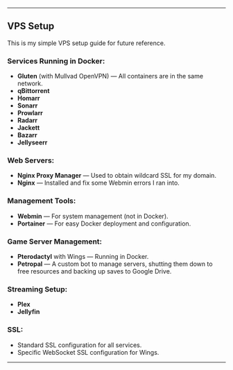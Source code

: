
---

## VPS Setup

This is my simple VPS setup guide for future reference.

### Services Running in Docker:
- **Gluten** (with Mullvad OpenVPN) — All containers are in the same network.
- **qBittorrent**
- **Homarr**
- **Sonarr**
- **Prowlarr**
- **Radarr**
- **Jackett**
- **Bazarr**
- **Jellyseerr**

### Web Servers:
- **Nginx Proxy Manager** — Used to obtain wildcard SSL for my domain.
- **Nginx** — Installed and fix some Webmin errors I ran into.

### Management Tools:
- **Webmin** — For system management (not in Docker).
- **Portainer** — For easy Docker deployment and configuration.

### Game Server Management:
- **Pterodactyl** with Wings — Running in Docker.
- **Petropal** — A custom bot to manage servers, shutting them down to free resources and backing up saves to Google Drive.

### Streaming Setup:
- **Plex**
- **Jellyfin**

### SSL:
- Standard SSL configuration for all services.
- Specific WebSocket SSL configuration for Wings.

---